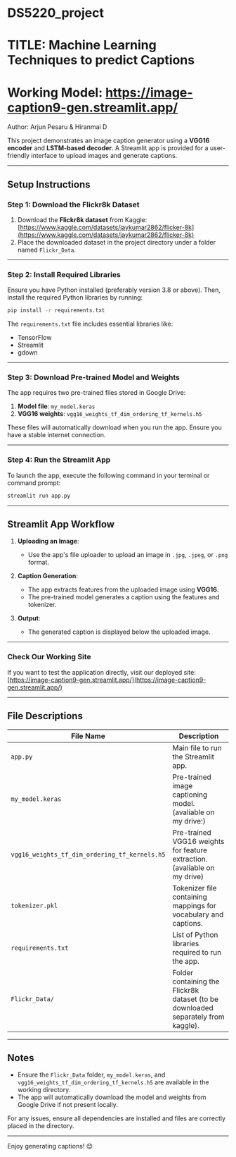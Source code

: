 # DS5220_project
# TITLE: Machine Learning Techniques to predict Captions
# Working Model: https://image-caption9-gen.streamlit.app/
Author: Arjun Pesaru & Hiranmai D



This project demonstrates an image caption generator using a **VGG16 encoder** and **LSTM-based decoder**. A Streamlit app is provided for a user-friendly interface to upload images and generate captions.

---

## **Setup Instructions**

### Step 1: Download the Flickr8k Dataset
1. Download the **Flickr8k dataset** from Kaggle:  
   [https://www.kaggle.com/datasets/jaykumar2862/flicker-8k](https://www.kaggle.com/datasets/jaykumar2862/flicker-8k)
2. Place the downloaded dataset in the project directory under a folder named `Flickr_Data`.

---

### Step 2: Install Required Libraries
Ensure you have Python installed (preferably version 3.8 or above). Then, install the required Python libraries by running:

```bash
pip install -r requirements.txt
```

The `requirements.txt` file includes essential libraries like:
- TensorFlow
- Streamlit
- gdown

---

### Step 3: Download Pre-trained Model and Weights
The app requires two pre-trained files stored in Google Drive:
1. **Model file**: `my_model.keras`
2. **VGG16 weights**: `vgg16_weights_tf_dim_ordering_tf_kernels.h5`

These files will automatically download when you run the app. Ensure you have a stable internet connection.

---

### Step 4: Run the Streamlit App
To launch the app, execute the following command in your terminal or command prompt:

```bash
streamlit run app.py
```

---

## **Streamlit App Workflow**

1. **Uploading an Image**:
   - Use the app's file uploader to upload an image in `.jpg`, `.jpeg`, or `.png` format.

2. **Caption Generation**:
   - The app extracts features from the uploaded image using **VGG16**.
   - The pre-trained model generates a caption using the features and tokenizer.

3. **Output**:
   - The generated caption is displayed below the uploaded image.

---

### **Check Our Working Site**
If you want to test the application directly, visit our deployed site:  
[https://image-caption9-gen.streamlit.app/](https://image-caption9-gen.streamlit.app/)

---

## **File Descriptions**

| File Name                                | Description                                                                 |
|-----------------------------------------|-----------------------------------------------------------------------------|
| `app.py`                                | Main file to run the Streamlit app.                                         |
| `my_model.keras`                        | Pre-trained image captioning model.(avaliable on my drive:)                                      |
| `vgg16_weights_tf_dim_ordering_tf_kernels.h5` | Pre-trained VGG16 weights for feature extraction.(avaliable on my drive)                          |
| `tokenizer.pkl`                         | Tokenizer file containing mappings for vocabulary and captions.            |
| `requirements.txt`                      | List of Python libraries required to run the app.                          |
| `Flickr_Data/`                          | Folder containing the Flickr8k dataset (to be downloaded separately from kaggle).      |

---

## **Notes**
- Ensure the `Flickr_Data` folder, `my_model.keras`, and `vgg16_weights_tf_dim_ordering_tf_kernels.h5` are available in the working directory.
- The app will automatically download the model and weights from Google Drive if not present locally.

For any issues, ensure all dependencies are installed and files are correctly placed in the directory.

---

Enjoy generating captions! 😊


